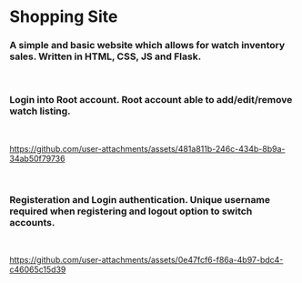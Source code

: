 # Shopping Site

### A simple and basic website which allows for watch inventory sales. Written in HTML, CSS, JS and Flask.



<br>

### Login into Root account. Root account able to add/edit/remove watch listing. 

<br>

https://github.com/user-attachments/assets/481a811b-246c-434b-8b9a-34ab50f79736

<br>

### Registeration and Login authentication. Unique username required when registering and logout option to switch accounts.

<br>

https://github.com/user-attachments/assets/0e47fcf6-f86a-4b97-bdc4-c46065c15d39

